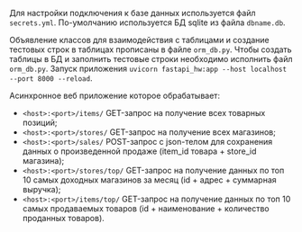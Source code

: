 Для настройки подключения к базе данных используется файл `secrets.yml`. По-умолчанию используется БД sqlite из файла `dbname.db`.

Объявление классов для взаимодействия с таблицами и создание тестовых строк в таблицах прописаны в файле `orm_db.py`. Чтобы создать таблицы в БД и заполнить тестовые строки необходимо исполнить файл `orm_db.py`. Запуск приложения `uvicorn fastapi_hw:app --host localhost --port 8000 --reload`.

Асинхронное веб приложение которое обрабатывает:
 - `<host>:<port>/items/` GET-запрос на получение всех товарных позиций;
 - `<host>:<port>/stores/` GET-запрос на получение всех магазинов;
 - `<host>:<port>/sales/` POST-запрос с json-телом для сохранения данных о произведенной продаже (item_id товара + store_id магазина);
 - `<host>:<port>/stores/top/` GET-запрос на получение данных по топ 10 самых доходных магазинов за месяц (id + адрес + суммарная выручка);
 - `<host>:<port>/items/top/` GET-запрос на получение данных по топ 10 самых продаваемых товаров (id + наименование + количество проданных товаров).